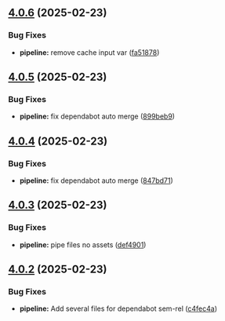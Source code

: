 ## [4.0.6](https://github.com/derBobby/java-pipelines/compare/v4.0.5...v4.0.6) (2025-02-23)


### Bug Fixes

* **pipeline:** remove cache input var ([fa51878](https://github.com/derBobby/java-pipelines/commit/fa5187892decea4922c746f99d3158c9d7fcd04b))

## [4.0.5](https://github.com/derBobby/java-pipelines/compare/v4.0.4...v4.0.5) (2025-02-23)


### Bug Fixes

* **pipeline:** fix dependabot auto merge ([899beb9](https://github.com/derBobby/java-pipelines/commit/899beb94f05464810216d360390f7400e013ac2a))

## [4.0.4](https://github.com/derBobby/java-pipelines/compare/v4.0.3...v4.0.4) (2025-02-23)


### Bug Fixes

* **pipeline:** fix dependabot auto merge ([847bd71](https://github.com/derBobby/java-pipelines/commit/847bd71a85b0a7f91a3099f64c75ec02bee0ff95))

## [4.0.3](https://github.com/derBobby/java-pipelines/compare/v4.0.2...v4.0.3) (2025-02-23)


### Bug Fixes

* **pipeline:** pipe files no assets ([def4901](https://github.com/derBobby/java-pipelines/commit/def490135eb3997f3213b4f10f917538e7d65691))

## [4.0.2](https://github.com/derBobby/java-pipelines/compare/v4.0.1...v4.0.2) (2025-02-23)


### Bug Fixes

* **pipeline:** Add several files for dependabot sem-rel ([c4fec4a](https://github.com/derBobby/java-pipelines/commit/c4fec4a1ed18fee5530a1d26c83b0bfd6f3c1d35))
